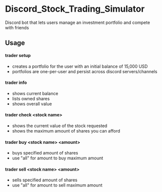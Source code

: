 # Discord_Stock_Trading_Simulator
Discord bot that lets users manage an investment portfolio and compete with friends

## Usage
#### trader setup
 - creates a portfolio for the user with an initial balance of 15,000 USD
 - portfolios are one-per-user and persist across discord servers/channels
#### trader info 
 - shows current balance
 - lists owned shares
 - shows overall value
#### trader check \<stock name\>
 - shows the current value of the stock requested
 - shows the maximum amount of shares you can afford
#### trader buy \<stock name\> \<amount\>
 - buys specified amount of shares
 - use "all" for amount to buy maximum amount
#### trader sell \<stock name\> \<amount\>
 - sells specified amount of shares
 - use "all" for amount to sell maximum amount
